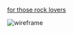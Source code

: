 [for those rock lovers ](http://45.55.145.244:3000/)

![wireframe](https://github.com/qclin/rockWiki/blob/master/public/wireframe.png)
